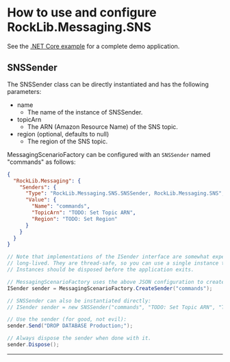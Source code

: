 # How to use and configure RockLib.Messaging.SNS

See the [.NET Core example] for a complete demo application.

## SNSSender

The SNSSender class can be directly instantiated and has the following parameters:

- name
  - The name of the instance of SNSSender.
- topicArn
  - The ARN (Amazon Resource Name) of the SNS topic.
- region (optional, defaults to null)
  - The region of the SNS topic.

MessagingScenarioFactory can be configured with an `SNSSender` named "commands" as follows:

```json
{
  "RockLib.Messaging": {
    "Senders": {
      "Type": "RockLib.Messaging.SNS.SNSSender, RockLib.Messaging.SNS",
      "Value": {
        "Name": "commands",
        "TopicArn": "TODO: Set Topic ARN",
        "Region": "TODO: Set Region"
      }
    }
  }
}
```

```c#
// Note that implementations of the ISender interface are somewhat expensive and intended to be
// long-lived. They are thread-safe, so you can use a single instance throughout your application.
// Instances should be disposed before the application exits.

// MessagingScenarioFactory uses the above JSON configuration to create a SNSSender:
ISender sender = MessagingScenarioFactory.CreateSender("commands");

// SNSSender can also be instantiated directly:
// ISender sender = new SNSSender("commands", "TODO: Set Topic ARN", "TODO: Set Region");

// Use the sender (for good, not evil):
sender.Send("DROP DATABASE Production;");

// Always dispose the sender when done with it.
sender.Dispose();
```

---

[.NET Core example]: ../Example.Messaging.SNS.DotNetCore20